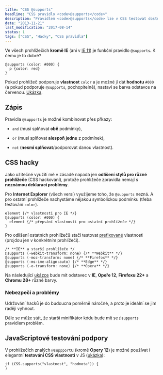 ```yaml
---
title: "CSS @supports"
headline: "CSS pravidlo <code>@supports</code>"
description: "Pravidlem <code>@supports</code> lze v CSS testovat dostupnost CSS vlastností."
date: "2013-11-21"
last_modification: "2017-08-14"
status: 1
tags: ["CSS", "Hacky", "CSS pravidla"]
---
```


Ve všech prohlížečích **kromě IE** (ani v [IE 11](/ie11)) je funkční pravidlo `@supports`. K čemu je to dobré?

```
@supports (color: #000) {
  p {color: red}
}
```

Pokud prohlížeč podporuje **vlastnost** `color` a je možné jí dát **hodnotu** `#000` (a pokud podporuje `@supports`, pochopitelně), nastaví se barva odstavce na červenou. [Ukázka](http://kod.djpw.cz/vns).

## Zápis

Pravidla `@supports` je možné kombinovat přes přkazy:

  - `and` (musí splňovat **obě** podmínky),
 
  - `or` (musí splňovat **alespoň jednu** z podmínek),

  - `not` (**nesmí splňovat**/podporovat danou vlastnost).

## CSS hacky

Jako užitečné využití mě v zásadě napadá jen **odlišení stylů pro různé prohlížeče** (CSS hackování), protože prohlížeče zpravidla nemají s **neznámou deklarací problémy**.

Pro **Internet Explorer** (všech versí) využijeme toho, že `@supports` nezná. A pro ostatní prohlížeče nachystáme nějakou symbolickou podmínku (třeba testování `color`).

```
element {/* vlastnosti pro IE */}
@supports (color: #000) {
  element {/* přepsání vlastností pro ostatní prohlížeče */}
}
```

Pro odlišení ostatních prohlížečů stačí testovat [prefixované](/css-prefixy) vlastnosti (projdou jen v konkrétním prohlížeči).

```
/* **IE** a starší prohlížeče */
@supports (-webkit-transform: none) {/* **Webkit** */}
@supports (-moz-transform: none) {/* **Firefox** */}
@supports (-ms-ime-align:auto) {/* **Edge** */}
@supports (-o-transform: none) {/* **Opera** */}
```

Na následující [ukázce](http://kod.djpw.cz/aos) bude mít odstavec v **IE**, **Opeře 12**, **Firefoxu 22+** a **Chromu 28+** různé barvy.

### Nebezpečí a problémy

Udržování hacků je do budoucna poměrně náročné, a proto je ideální se jim raději vyhnout.

Dále se může stát, že starší minifikátor kódu bude mít se `@supports` pravidlem problém.

## JavaScriptové testování podpory

V prohlížečích znalých `@suppport`u (kromě **Opery 12**) je možné používat i elegantní **testování CSS vlastností** v JS ([ukázka](http://kod.djpw.cz/eos)):

```
if (CSS.supports("vlastnost", "hodnota")) {
}
```